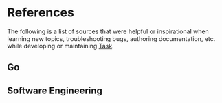 # References

The following is a list of sources that were helpful or inspirational when
learning new topics, troubleshooting bugs, authoring documentation, etc. while
developing or maintaining [Task](README.md).

## Go

## Software Engineering
